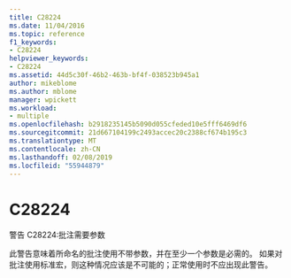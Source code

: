 ```yaml
---
title: C28224
ms.date: 11/04/2016
ms.topic: reference
f1_keywords:
- C28224
helpviewer_keywords:
- C28224
ms.assetid: 44d5c30f-46b2-463b-bf4f-038523b945a1
author: mikeblome
ms.author: mblome
manager: wpickett
ms.workload:
- multiple
ms.openlocfilehash: b2918235145b5090d055cfeded10e5fff6469df6
ms.sourcegitcommit: 21d667104199c2493accec20c2388cf674b195c3
ms.translationtype: MT
ms.contentlocale: zh-CN
ms.lasthandoff: 02/08/2019
ms.locfileid: "55944879"
---
```

# <a name="c28224"></a>C28224
警告 C28224:批注需要参数

 此警告意味着所命名的批注使用不带参数，并在至少一个参数是必需的。 如果对批注使用标准宏，则这种情况应该是不可能的；正常使用时不应出现此警告。